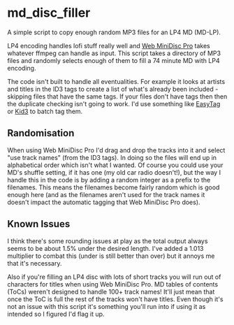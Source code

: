 # md_disc_filler
A simple script to copy enough random MP3 files for an LP4 MD (MD-LP).

LP4 encoding handles lofi stuff really well and [Web MiniDisc Pro](https://web.minidisc.wiki/) takes whatever ffmpeg can handle as input. 
This script takes a directory of MP3 files and randomly selects enough of them to fill a 74 minute MD with LP4 encoding.

The code isn't built to handle all eventualities. 
For example it looks at artists and titles in the ID3 tags to create a list of what's already been included - skipping files that have the same tags. 
If your files don't have tags then then the duplicate checking isn't going to work. 
I'd use something like [EasyTag](https://gitlab.gnome.org/GNOME/easytag) or [Kid3](https://kid3.kde.org/) to batch tag them.

## Randomisation

When using Web MiniDisc Pro I'd drag and drop the tracks into it and select "use track names" (from the ID3 tags). 
In doing so the files will end up in alphabetical order which isn't what I wanted. 
Of course you could use your MD's shuffle setting, if it has one (my old car radio doesn't!), but the way I handle this in the code is by adding a random integer as a prefix to the filenames. 
This means the filenames become fairly random which is good enough here (and as the filenames aren't used for the track names it doesn't impact the automatic tagging that Web MiniDisc Pro does).

## Known Issues

I think there's some rounding issues at play as the total output always seems to be about 1.5% under the desired length. 
I've added a 1.013 multiplier to combat this (under is still better than over) but it annoys me that it's necessary.

Also if you're filling an LP4 disc with lots of short tracks you will run out of characters for titles when using Web MiniDisc Pro.
MD tables of contents (ToCs) weren't designed to handle 100+ track names! 
It'll just mean that once the ToC is full the rest of the tracks won't have titles. 
Even though it's not an issue with this script it's something you'll run into if using it as intended so I figured I'd flag it up.
